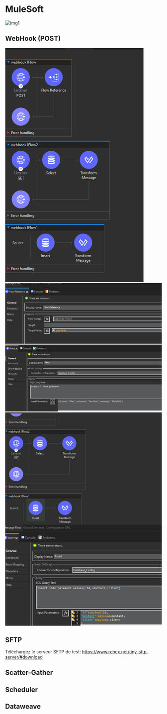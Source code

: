 # MuleSoft
![img1](https://images-wixmp-ed30a86b8c4ca887773594c2.wixmp.com/f/9b90ee31-1312-4cdf-8499-33771e8f37c3/deu5k00-107f9aa5-00c5-45bb-b52b-a61f96c0d93d.jpg/v1/fill/w_1280,h_931,q_75,strp/shrek_and_donkey_in_the_loud_house_style_by_benny49_deu5k00-fullview.jpg?token=eyJ0eXAiOiJKV1QiLCJhbGciOiJIUzI1NiJ9.eyJzdWIiOiJ1cm46YXBwOjdlMGQxODg5ODIyNjQzNzNhNWYwZDQxNWVhMGQyNmUwIiwiaXNzIjoidXJuOmFwcDo3ZTBkMTg4OTgyMjY0MzczYTVmMGQ0MTVlYTBkMjZlMCIsIm9iaiI6W1t7ImhlaWdodCI6Ijw9OTMxIiwicGF0aCI6IlwvZlwvOWI5MGVlMzEtMTMxMi00Y2RmLTg0OTktMzM3NzFlOGYzN2MzXC9kZXU1azAwLTEwN2Y5YWE1LTAwYzUtNDViYi1iNTJiLWE2MWY5NmMwZDkzZC5qcGciLCJ3aWR0aCI6Ijw9MTI4MCJ9XV0sImF1ZCI6WyJ1cm46c2VydmljZTppbWFnZS5vcGVyYXRpb25zIl19.VTpDsPT3tuo3JjEFFVdHB-khVfypbp7BIGGtq2dhqVE)



## WebHook (POST)
![img2](./images/image.png)
![img3](./images/image1.png)
![img4](./images/image-1.png)
![img5](./images/image-2.png)

## SFTP
Téléchargez le serveur SFTP de test:
https://www.rebex.net/tiny-sftp-server/#download

## Scatter-Gather

## Scheduler

## Dataweave
